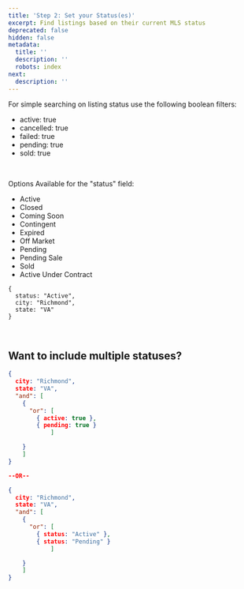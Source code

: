 ```yaml
---
title: 'Step 2: Set your Status(es)'
excerpt: Find listings based on their current MLS status
deprecated: false
hidden: false
metadata:
  title: ''
  description: ''
  robots: index
next:
  description: ''
---
```

For simple searching on listing status use the following boolean filters:

* active: true
* cancelled: true
* failed: true
* pending: true
* sold: true

<br />

Options Available for the "status" field:

* Active
* Closed
* Coming Soon
* Contingent
* Expired
* Off Market
* Pending
* Pending Sale
* Sold
* Active Under Contract

```
{
  status: "Active",
  city: "Richmond",
  state: "VA"
}
```

<br />

## Want to include multiple statuses?

```json
{
  city: "Richmond",
  state: "VA",
  "and": [
    {
      "or": [
        { active: true },
        { pending: true } 
			]

    }
	]
}

--OR--

{
  city: "Richmond",
  state: "VA",
  "and": [
    {
      "or": [
        { status: "Active" },
        { status: "Pending" } 
			]

    }
	]
}


```
